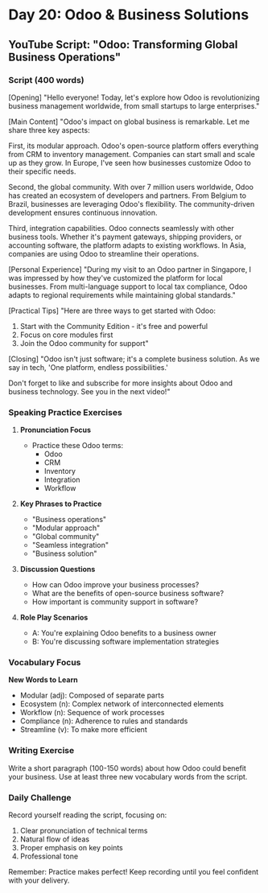 # Day 20: Odoo & Business Solutions

## YouTube Script: "Odoo: Transforming Global Business Operations"

### Script (400 words)

[Opening]
"Hello everyone! Today, let's explore how Odoo is revolutionizing business management worldwide, from small startups to large enterprises."

[Main Content]
"Odoo's impact on global business is remarkable. Let me share three key aspects:

First, its modular approach. Odoo's open-source platform offers everything from CRM to inventory management. Companies can start small and scale up as they grow. In Europe, I've seen how businesses customize Odoo to their specific needs.

Second, the global community. With over 7 million users worldwide, Odoo has created an ecosystem of developers and partners. From Belgium to Brazil, businesses are leveraging Odoo's flexibility. The community-driven development ensures continuous innovation.

Third, integration capabilities. Odoo connects seamlessly with other business tools. Whether it's payment gateways, shipping providers, or accounting software, the platform adapts to existing workflows. In Asia, companies are using Odoo to streamline their operations.

[Personal Experience]
"During my visit to an Odoo partner in Singapore, I was impressed by how they've customized the platform for local businesses. From multi-language support to local tax compliance, Odoo adapts to regional requirements while maintaining global standards."

[Practical Tips]
"Here are three ways to get started with Odoo:

1. Start with the Community Edition - it's free and powerful
2. Focus on core modules first
3. Join the Odoo community for support"

[Closing]
"Odoo isn't just software; it's a complete business solution. As we say in tech, 'One platform, endless possibilities.'

Don't forget to like and subscribe for more insights about Odoo and business technology. See you in the next video!"

### Speaking Practice Exercises

1. **Pronunciation Focus**
   - Practice these Odoo terms:
     - Odoo
     - CRM
     - Inventory
     - Integration
     - Workflow

2. **Key Phrases to Practice**
   - "Business operations"
   - "Modular approach"
   - "Global community"
   - "Seamless integration"
   - "Business solution"

3. **Discussion Questions**
   - How can Odoo improve your business processes?
   - What are the benefits of open-source business software?
   - How important is community support in software?

4. **Role Play Scenarios**
   - A: You're explaining Odoo benefits to a business owner
   - B: You're discussing software implementation strategies

### Vocabulary Focus

**New Words to Learn**
- Modular (adj): Composed of separate parts
- Ecosystem (n): Complex network of interconnected elements
- Workflow (n): Sequence of work processes
- Compliance (n): Adherence to rules and standards
- Streamline (v): To make more efficient

### Writing Exercise

Write a short paragraph (100-150 words) about how Odoo could benefit your business. Use at least three new vocabulary words from the script.

### Daily Challenge

Record yourself reading the script, focusing on:
1. Clear pronunciation of technical terms
2. Natural flow of ideas
3. Proper emphasis on key points
4. Professional tone

Remember: Practice makes perfect! Keep recording until you feel confident with your delivery. 